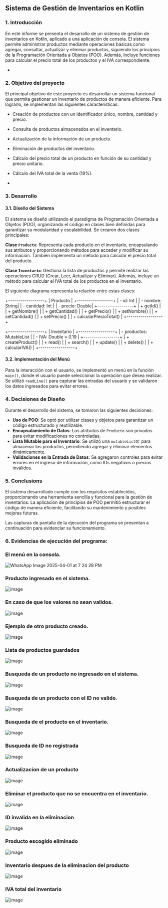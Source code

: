 ## Sistema de Gestión de Inventarios en Kotlin

### 1. Introducción

En este informe se presenta el desarrollo de un sistema de gestión de inventarios en Kotlin, aplicado a una aplicación de consola. El sistema permite administrar productos mediante operaciones básicas como agregar, consultar, actualizar y eliminar productos, siguiendo los principios de la Programación Orientada a Objetos (POO). Además, incluye funciones para calcular el precio total de los productos y el IVA correspondiente.

-

### 2. Objetivo del proyecto

El principal objetivo de este proyecto es desarrollar un sistema funcional que permita gestionar un inventario de productos de manera eficiente. Para lograrlo, se implementan las siguientes características:

- Creación de productos con un identificador único, nombre, cantidad y precio.
- Consulta de productos almacenados en el inventario.
- Actualización de la información de un producto.
- Eliminación de productos del inventario.
- Cálculo del precio total de un producto en función de su cantidad y precio unitario.
- Cálculo del IVA total de la venta (19%).

-  

### 3. Desarrollo

#### 3.1. Diseño del Sistema 

El sistema se diseñó utilizando el paradigma de Programación Orientada a Objetos (POO), organizando el código en clases bien definidas para garantizar su modularidad y escalabilidad. Se crearon dos clases principales:

**Clase `Producto`**: Representa cada producto en el inventario, encapsulando sus atributos y proporcionando métodos para acceder y modificar su información. También implementa un método para calcular el precio total del producto.

**Clase `Inventario`**: Gestiona la lista de productos y permite realizar las operaciones CRUD (Crear, Leer, Actualizar y Eliminar). Además, incluye un método para calcular el IVA total de los productos en el inventario.

El siguiente diagrama representa la relación entre estas clases:


+------------------+
|    Producto     |
+------------------+
| - id: Int       |
| - nombre: String|
| - cantidad: Int |
| - precio: Double|
+------------------+
| + getId()       |
| + getNombre()   |
| + getCantidad() |
| + getPrecio()   |
| + setNombre()   |
| + setCantidad() |
| + setPrecio()   |
| + calcularPrecioTotal() |
+------------------+

  
+------------------+
|   Inventario    |
+------------------+
| - productos: MutableList<Producto> |
| - IVA: Double = 0.19 |
+------------------+
| + createProduct() |
| + read()          |
| + search()        |
| + update()        |
| + delete()        |
| + calcularIVA()   |
+------------------+



#### 3.2. Implementación del Menú

Para la interacción con el usuario, se implementó un menú en la función `main()`, donde el usuario puede seleccionar la operación que desea realizar. Se utilizó `readLine()` para capturar las entradas del usuario y se validaron los datos ingresados para evitar errores.



### 4. Decisiones de Diseño

Durante el desarrollo del sistema, se tomaron las siguientes decisiones:

- **Uso de POO**: Se optó por utilizar clases y objetos para garantizar un código estructurado y reutilizable.
- **Encapsulamiento de Datos**: Los atributos de `Producto` son privados para evitar modificaciones no controladas.
- **Lista Mutable para el Inventario**: Se utilizó una `mutableListOf` para almacenar los productos, permitiendo agregar y eliminar elementos dinámicamente.
- **Validaciones en la Entrada de Datos**: Se agregaron controles para evitar errores en el ingreso de información, como IDs negativos o precios inválidos.



### 5. Conclusions

El sistema desarrollado cumple con los requisitos establecidos, proporcionando una herramienta sencilla y funcional para la gestión de inventarios. La aplicación de principios de POO permitió estructurar el código de manera eficiente, facilitando su mantenimiento y posibles mejoras futuras.

Las capturas de pantalla de la ejecución del programa se presentan a continuación para evidenciar su funcionamiento.



### 6. Evidencias de ejecución del programa:

### El menú en la consola.
![WhatsApp Image 2025-04-01 at 7 24 28 PM](https://github.com/user-attachments/assets/58a52ffa-fcb6-442e-a645-20ac35b01598)

### Producto ingresado en el sistema.
![image](https://github.com/user-attachments/assets/5893a1cf-393a-46b5-95d3-39a92c2466c2)

### En caso de que los valores no sean validos.
![image](https://github.com/user-attachments/assets/3e07b286-2b6c-4732-8b6b-ed4519eab03e)

### Ejemplo de otro producto creado.
![image](https://github.com/user-attachments/assets/d3a196df-23c7-478c-be5c-1fd334900b9d)

### Lista de productos guardados 
![image](https://github.com/user-attachments/assets/3bed4611-a2ff-4781-bccb-85369960b9f3)

### Busqueda de un producto no ingresado en el sistema.
![image](https://github.com/user-attachments/assets/d608b8d5-4278-465b-862f-d78f53b59026)

### Busqueda de un producto con el ID no valido.
![image](https://github.com/user-attachments/assets/5b5de57b-9628-4f64-95c9-439c2949aed2)

### Busqueda de el producto en el inventario.
![image](https://github.com/user-attachments/assets/c2a128cb-3b45-465a-a323-0340b9f6119d)

### Busqueda de ID no registrada
![image](https://github.com/user-attachments/assets/438ecccb-f7d3-483e-857a-3a697becc435)

### Actualizacion de un producto
![image](https://github.com/user-attachments/assets/c34c4a22-57a6-4d21-b092-fc38c764bb05)

### Eliminar el producto que no se encuentra en el inventario.
![image](https://github.com/user-attachments/assets/a2e12c06-2a52-4ac0-a9cc-27f7a47d566b)

###  ID invalida en la eliminacion
![image](https://github.com/user-attachments/assets/16832ae8-bea2-47ee-b119-9f702f77cb47)

### Producto escogido eliminado
![image](https://github.com/user-attachments/assets/286036b3-a8da-4a68-be87-783961328f3f)

### Inventario despues de la eliminacion del producto
![image](https://github.com/user-attachments/assets/19cf2d56-2501-4e9f-81d3-bd59fe6e92d0)

### IVA total del inventario
![image](https://github.com/user-attachments/assets/f10c0ef6-9662-4d13-ae4e-41c33c103e71)



